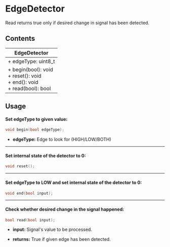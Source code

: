 # EdgeDetector
Read returns true only if desired change in signal has been detected.

## Contents
| EdgeDetector                                     |
|--------------------------------------------------|
| + edgeType: uint8_t                              |
| + begin(bool): void<br/> + reset(): void<br/> + end(): void<br/> + read(bool): bool<br/> |

## Usage
#### Set edgeType to given value:
```cpp
void begin(bool edgeType);
```
+ **edgeType:** Edge to look for (HIGH/LOW/BOTH)<br/>
***
#### Set internal state of the detector to 0:
```cpp
void reset();
```
***
#### Set edgeType to LOW and set internal state of the detector to 0:
```cpp
void end(bool input);
```
***
#### Check whether desired change in the signal happened:
```cpp
bool read(bool input);
```
+ **input:** Signal's value to be processed.

+ **returns:** True if given edge has been detected.

